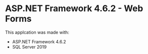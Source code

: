 # ASP.NET Framework 4.6.2 - Web Forms

This applcation was made with:
- ASP.NET Framework 4.6.2
- SQL Server 2019